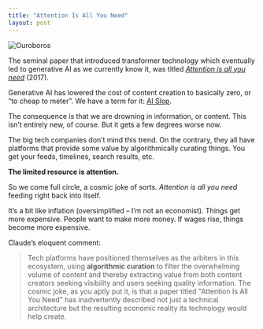 ```yaml
---
title: "Attention Is All You Need"
layout: post
---
```

![Ouroboros](/assets/images/serpiente–alquimica.jpg)

The seminal paper that introduced transformer technology which eventually led to generative AI as we currently know it, was titled [_Attention is all you need_](https://arxiv.org/abs/1706.03762) (2017).

Generative AI has lowered the cost of content creation to basically zero, or “to cheap to meter”. We have a term for it: [AI Slop](https://en.wikipedia.org/wiki/AI_slop).

The consequence is that we are drowning in information, or content. This isn’t entirely new, of course. But it gets a few degrees worse now.

The big tech companies don’t mind this trend. On the contrary, they all have platforms that provide some value by algorithmically curating things. You get your feeds, timelines, search results, etc.

**The limited resource is attention.**

So we come full circle, a cosmic joke of sorts. _Attention is all you need_ feeding right back into itself. 

It’s a bit like inflation (oversimplified – I’m not an economist). Things get more expensive. People want to make more money. If wages rise, things become more expensive.

Claude’s eloquent comment:

  >Tech platforms have positioned themselves as the arbiters in this ecosystem, using **algorithmic curation** to filter the overwhelming volume of content and thereby extracting value from both content creators seeking visibility and users seeking quality information. The cosmic joke, as you aptly put it, is that a paper titled "Attention Is All You Need" has inadvertently described not just a technical architecture but the resulting economic reality its technology would help create.
